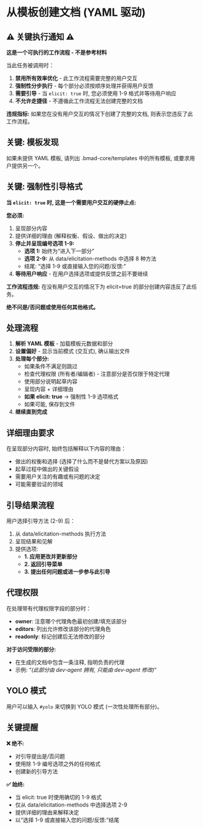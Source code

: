 <!-- 由 BMAD™ 核心驱动 -->

# 从模板创建文档 (YAML 驱动)

## ⚠️ 关键执行通知 ⚠️

**这是一个可执行的工作流程 - 不是参考材料**

当此任务被调用时：

1. **禁用所有效率优化** - 此工作流程需要完整的用户交互
2. **强制性分步执行** - 每个部分必须按顺序处理并获得用户反馈
3. **需要引导** - 当 `elicit: true` 时, 您必须使用 1-9 格式并等待用户响应
4. **不允许走捷径** - 不遵循此工作流程无法创建完整的文档

**违规指标:** 如果您在没有用户交互的情况下创建了完整的文档, 则表示您违反了此工作流程。

## 关键: 模板发现

如果未提供 YAML 模板, 请列出 .bmad-core/templates 中的所有模板, 或要求用户提供另一个。

## 关键: 强制性引导格式

**当 `elicit: true` 时, 这是一个需要用户交互的硬停止点:**

**您必须:**

1. 呈现部分内容
2. 提供详细的理由 (解释权衡、假设、做出的决定)
3. **停止并呈现编号选项 1-9:**
   - **选项 1:** 始终为“进入下一部分”
   - **选项 2-9:** 从 data/elicitation-methods 中选择 8 种方法
   - 结尾: “选择 1-9 或直接输入您的问题/反馈:”
4. **等待用户响应** - 在用户选择选项或提供反馈之前不要继续

**工作流程违规:** 在没有用户交互的情况下为 elicit=true 的部分创建内容违反了此任务。

**绝不问是/否问题或使用任何其他格式。**

## 处理流程

1. **解析 YAML 模板** - 加载模板元数据和部分
2. **设置偏好** - 显示当前模式 (交互式), 确认输出文件
3. **处理每个部分:**
   - 如果条件不满足则跳过
   - 检查代理权限 (所有者/编辑者) - 注意部分是否仅限于特定代理
   - 使用部分说明起草内容
   - 呈现内容 + 详细理由
   - **如果 elicit: true** → 强制性 1-9 选项格式
   - 如果可能, 保存到文件
4. **继续直到完成**

## 详细理由要求

在呈现部分内容时, 始终包括解释以下内容的理由：

- 做出的权衡和选择 (选择了什么而不是替代方案以及原因)
- 起草过程中做出的关键假设
- 需要用户关注的有趣或有问题的决定
- 可能需要验证的领域

## 引导结果流程

用户选择引导方法 (2-9) 后：

1. 从 data/elicitation-methods 执行方法
2. 呈现结果和见解
3. 提供选项:
   - **1. 应用更改并更新部分**
   - **2. 返回引导菜单**
   - **3. 提出任何问题或进一步参与此引导**

## 代理权限

在处理带有代理权限字段的部分时：

- **owner**: 注意哪个代理角色最初创建/填充该部分
- **editors**: 列出允许修改该部分的代理角色
- **readonly**: 标记创建后无法修改的部分

**对于访问受限的部分:**

- 在生成的文档中包含一条注释, 指明负责的代理
- 示例: “_(此部分由 dev-agent 拥有, 只能由 dev-agent 修改)_”

## YOLO 模式

用户可以输入 `#yolo` 来切换到 YOLO 模式 (一次性处理所有部分)。

## 关键提醒

**❌ 绝不:**

- 对引导提出是/否问题
- 使用除 1-9 编号选项之外的任何格式
- 创建新的引导方法

**✅ 始终:**

- 当 elicit: true 时使用确切的 1-9 格式
- 仅从 data/elicitation-methods 中选择选项 2-9
- 提供详细的理由来解释决定
- 以“选择 1-9 或直接输入您的问题/反馈:”结尾
